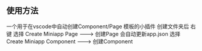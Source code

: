 

## 使用方法

一个用于在vscode中自动创建Component/Page 模板的小插件
创建文件夹后 右键 
选择 Create Miniapp Page ---> 创建Page  会自动更新app.json
选择 Create Miniapp Component ---> 创建Component